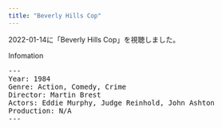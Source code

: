 ```yaml
---
title: "Beverly Hills Cop"
---
```

2022-01-14に「Beverly Hills Cop」を視聴しました。

Infomation
<pre>
---
Year: 1984
Genre: Action, Comedy, Crime
Director: Martin Brest
Actors: Eddie Murphy, Judge Reinhold, John Ashton
Production: N/A
---
</pre>